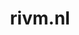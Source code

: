 ---
layout: post
title: "rivm.nl"
internal_url: "/dutchgov/rivm.nl.html"
subdomains_count: 394
all_subdomains_count: 950
urls_count: 264
ssl_rank: 0
http_rank: 48.549242424242
url_link: /data/rivm.nl/urls.txt
all_subdomains_link: /data/rivm.nl/all_subdomains.txt
subdomains_link: /data/rivm.nl/subdomains.txt
categories: dutchgov
---